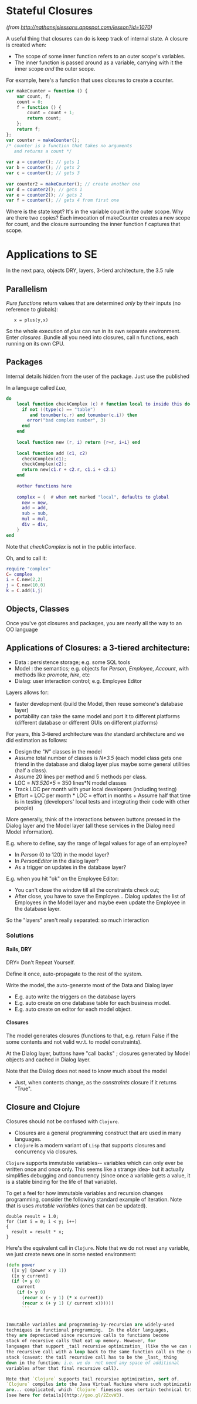 # Stateful Closures

_(from http://nathansjslessons.appspot.com/lesson?id=1070)_

A useful thing that closures can do is keep track of internal state. A closure is created when:

- The scope of some inner function refers to an outer scope's variables. 
- The inner function is passed around as a variable, carrying with it the inner scope _and_ the
  outer scope.

For example, here's a function that uses closures to create a counter.

```javascript
var makeCounter = function () {
    var count, f;
    count = 0;
    f = function () {
        count = count + 1;
        return count;
    };
    return f;
};
var counter = makeCounter();
/* counter is a function that takes no arguments
   and returns a count */
 
var a = counter(); // gets 1
var b = counter(); // gets 2
var c = counter(); // gets 3
 
var counter2 = makeCounter(); // create another one
var d = counter2(); // gets 1
var e = counter2(); // gets 2
var f = counter(); // gets 4 from first one
```

Where is the state kept? It's in the variable count in the outer scope. Why are there two copies? Each invocation of makeCounter creates a new scope for count, and the closure surrounding the inner function f captures that scope.

# Applications to SE

In the next para, objects DRY, layers, 3-tierd architecture, the 3.5 rule

## Parallelism

_Pure functions_ return values that are determined _only_ by their inputs (no 
reference to globals):

       x = plus(y,x)

So the whole execution of _plus_ can run in its own separate environment.  
Enter _closures_ .Bundle all you need into closures, call  n functions, each running on its
own CPU.

## Packages

Internal details hidden from the user of the package. Just use the published 

In a language called _Lua_, 

```lua
do
    local function checkComplex (c) # function local to inside this do-end block
      if not ((type(c) == "table")
         and tonumber(c.r) and tonumber(c.i)) then
        error("bad complex number", 3)
      end
    end
    
    local function new (r, i) return {r=r, i=i} end
    
    local function add (c1, c2)
      checkComplex(c1);
      checkComplex(c2);
      return new(c1.r + c2.r, c1.i + c2.i)
    end
    
    #other functions here
    
    complex = {  # when not marked "local", defaults to global
      new = new,
      add = add,
      sub = sub,
      mul = mul,
      div = div,
    }
end
```

Note that _checkComplex_ is not in the public interface.

Oh, and to call it:

```lua
require "complex"
C= complex
i = C.new(2,2)
j = C.new(10,0)
k = C.add(i,j)
```

## Objects, Classes

Once you've got closures and packages, you are nearly all the way to an OO language

##  Applications of Closures:  a 3-tiered architecture:

- Data : persistence storage; e.g. some SQL tools
- Model : the semantics; e.g. objects for _Person_,
  _Employee_, _Account_,  with methods like _promote_, 
 _hire_, etc
- Dialag: user interaction control; e.g. Employee Editor

Layers allows for:

- faster development (build the Model, then reuse someone's database layer)
- portability can take the same model and port it to different
platforms (different database or different GUIs on different platforms)

For years, this 3-tiered architecture was _the_ standard architecture and we did estimation as follows:

- Design the _"N"_ classes in the model
- Assume total number of classes is _N*3.5_ (each model class gets one friend in
  the database and dialog layer plus maybe some general utilities (half a class).
- Assume 20 lines per method and 5 methods per class.
- LOC =  _N*3.5*20*5_ = 350 lines*N model classes
- Track LOC per month with your local developers (including testing)
- Effort = LOC per month * LOC  = effort in months
      + Assume half that time is in testing (developers' local tests 
         and integrating  their code with other people)

More generally, think of the interactions between buttons pressed in the Dialog layer 
and the Model layer (all these services in the Dialog need Model information).

E.g. where to define, say the range of legal values for age of an employee?

- In _Person_ (0 to 120) in the model layer?
- In _PersonEditor_ in the dialog layer?
- As a trigger on updates in the database layer?

E.g. when you hit "ok" on the Employee Editor:

- You can't close the window till all the constraints check out;
- After close, you have to save the Employee... Dialog updates the list of Employees in the Model layer and maybe even update the Employee in the database layer.

So the "layers" aren't really separated: so much interaction

### Solutions

#### Rails, DRY

DRY= Don't Repeat Yourself.

Define it once, auto-propagate to the rest of the system.

Write the model, the auto-generate most of the Data and Dialog layer

- E.g. auto write the triggers on the database layers
- E.g. auto create on one database table for each business model.
- E.g. auto create on editor for each model object.

#### Closures

The model generates closures (functions to that, e.g. return False if the some contents
and not valid w.r.t. to model constraints).

At the Dialog layer, buttons have "call backs" ; closures generated by Model objects and
cached in Dialog layer.

Note that the Dialog does not need to know much about the model

- Just, when contents change, as the _constraints_ closure if it returns "True".

## Closure and Clojure

Closures should not be confused with `Clojure`.

+ Closures are a general programming construct that are used in many
  languages.
+ `Clojure` is a modern variant of `Lisp` that supports closures and
  concurrency via closures.

`Clojure` supports immutable variables-- variables which can only ever be
written once and once only. This seems like a strange idea- but it
actually simplifies debugging and concurrency (since once a variable
gets a value, it is a stable binding for the life of that variable).

To get a feel for how immutable variables and recursion changes
programming, consider the following standard example of iteration.
Note that is uses _mutable variables_ (ones that can be updated).

```
double result = 1.0;
for (int i = 0; i < y; i++)
{
  result = result * x;
}
```

Here's the equivalent call in `Clojure`.  Note that
we do not reset any variable, we just create news
one in some nested environment:


```clojure
(defn power
  ([x y] (power x y 1))
  ([x y current]
  (if (= y 0)
    current
    (if (> y 0)
      (recur x (- y 1) (* x current))
      (recur x (+ y 1) (/ current x))))))
	  ```


Immutable variables and programming-by-recursion are widely-used
techniques in functional programming.  In the older languages,
they are depreciated since recursive calls to functions become
stack of recursive calls that eat up memory. However, for
languages that support _tail recursive optimization_ (like the we can replace
the recursive call with a loop back to the same function call on the current
stack (caveat: the tail recursive call has to be the _last_ thing
down in the function; i.e. we do  not need any space of additional
variables after that final recursive call).

Note that `Clojure` supports tail recursive optimization, sort of.
`Clojure` compiles into the Java Virtual Machine where such optimizations
are... complicated, which `Clojure` finesses uses certain technical tricks
[see here for details](http://goo.gl/2ZxvW3).
